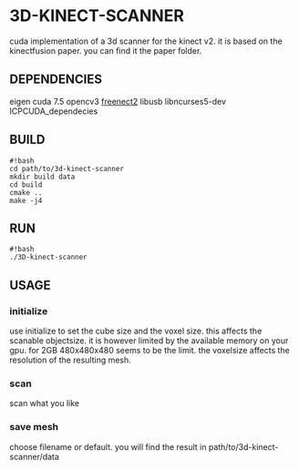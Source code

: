 # 3D-KINECT-SCANNER
cuda implementation of a 3d scanner for the kinect v2. it is based on the kinectfusion paper. you can find it the paper folder.

## DEPENDENCIES ##
eigen
cuda 7.5
opencv3
[freenect2](https://github.com/OpenKinect/libfreenect2)
libusb
libncurses5-dev
ICPCUDA_dependecies

## BUILD ##
```
#!bash
cd path/to/3d-kinect-scanner
mkdir build data
cd build
cmake ..
make -j4
```

## RUN ##
```
#!bash
./3D-kinect-scanner
```

## USAGE ##
### initialize ###
use initialize to set the cube size and the voxel size. this affects the scanable objectsize.
it is however limited by the available memory on your gpu. for 2GB 480x480x480 seems to be the limit.
the voxelsize affects the resolution of the resulting mesh.
### scan ###
scan what you like
### save mesh ###
choose filename or default. you will find the result in path/to/3d-kinect-scanner/data
